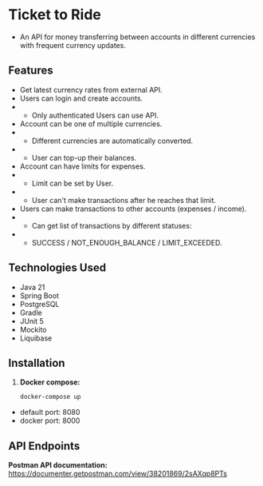 # Ticket to Ride
- An API for money transferring between accounts in different currencies with frequent currency updates.
## Features
- Get latest currency rates from external API.
- Users can login and create accounts.
- - Only authenticated Users can use API.
- Account can be one of multiple currencies.
- - Different currencies are automatically converted.
- - User can top-up their balances.
- Account can have limits for expenses.
- - Limit can be set by User.
- - User can't make transactions after he reaches that limit.
- Users can make transactions to other accounts (expenses / income).
- - Can get list of transactions by different statuses:
- - SUCCESS / NOT_ENOUGH_BALANCE / LIMIT_EXCEEDED.

## Technologies Used
- Java 21
- Spring Boot
- PostgreSQL
- Gradle
- JUnit 5
- Mockito
- Liquibase

## Installation

1. **Docker compose:**
    ```bash
    docker-compose up
    ```
- default port: 8080
- docker port: 8000
## API Endpoints

**Postman API documentation:**
https://documenter.getpostman.com/view/38201869/2sAXqp8PTs

